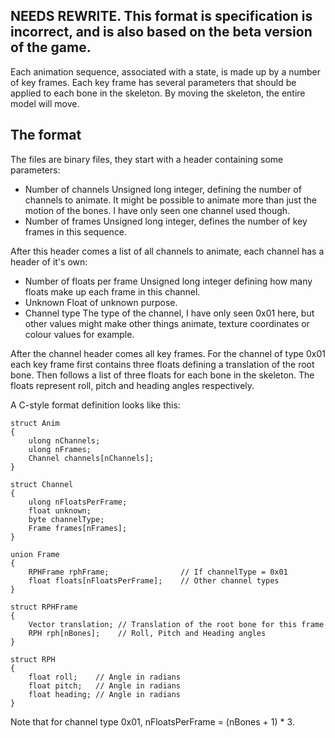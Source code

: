 ## NEEDS REWRITE. This format is specification is incorrect, and is also based on the beta version of the game.

Each animation sequence, associated with a state, is made up by a number
of key frames. Each key frame has several parameters that should be
applied to each bone in the skeleton. By moving the skeleton, the entire
model will move.

## The format

The files are binary files, they start with a header containing some
parameters:

  - Number of channels
    Unsigned long integer, defining the number of channels to animate.
    It might be possible to animate more than just the motion of the
    bones. I have only seen one channel used though.
  - Number of frames
    Unsigned long integer, defines the number of key frames in this
    sequence.

After this header comes a list of all channels to animate, each channel
has a header of it's own:

  - Number of floats per frame
    Unsigned long integer defining how many floats make up each frame in
    this channel.
  - Unknown
    Float of unknown purpose.
  - Channel type
    The type of the channel, I have only seen 0x01 here, but other
    values might make other things animate, texture coordinates or
    colour values for example.

After the channel header comes all key frames. For the channel of type
0x01 each key frame first contains three floats defining a translation
of the root bone. Then follows a list of three floats for each bone in
the skeleton. The floats represent roll, pitch and heading angles
respectively.

A C-style format definition looks like this:

```
struct Anim
{
    ulong nChannels;
    ulong nFrames;
    Channel channels[nChannels];
}
```

```
struct Channel
{
    ulong nFloatsPerFrame;
    float unknown;
    byte channelType;
    Frame frames[nFrames];
}
```

```
union Frame
{
    RPHFrame rphFrame;                // If channelType = 0x01
    float floats[nFloatsPerFrame];    // Other channel types
}
```

```
struct RPHFrame
{
    Vector translation; // Translation of the root bone for this frame
    RPH rph[nBones];    // Roll, Pitch and Heading angles
}
```

```
struct RPH
{
    float roll;    // Angle in radians
    float pitch;   // Angle in radians
    float heading; // Angle in radians
}
```

Note that for channel type 0x01, nFloatsPerFrame = (nBones + 1) \* 3.
